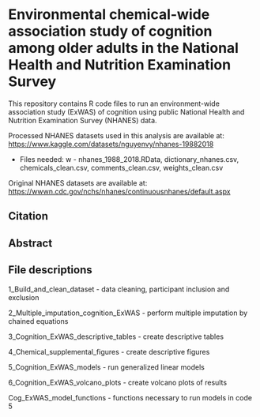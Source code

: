 # Environmental chemical-wide association study of cognition among older adults in the National Health and Nutrition Examination Survey

This repository contains R code files to run an environment-wide association study (ExWAS) of cognition using public National Health and Nutrition Examination Survey (NHANES) data.

Processed NHANES datasets used in this analysis are available at: https://www.kaggle.com/datasets/nguyenvy/nhanes-19882018

 - Files needed: w - nhanes_1988_2018.RData, dictionary_nhanes.csv, chemicals_clean.csv, comments_clean.csv, weights_clean.csv

Original NHANES datasets are available at: https://wwwn.cdc.gov/nchs/nhanes/continuousnhanes/default.aspx

## Citation

## Abstract

## File descriptions

1_Build_and_clean_dataset - data cleaning, participant inclusion and exclusion

2_Multiple_imputation_cognition_ExWAS - perform multiple imputation by chained equations

3_Cognition_ExWAS_descriptive_tables - create descriptive tables

4_Chemical_supplemental_figures - create descriptive figures

5_Cognition_ExWAS_models - run generalized linear models

6_Cognition_ExWAS_volcano_plots - create volcano plots of results

Cog_ExWAS_model_functions - functions necessary to run models in code 5
